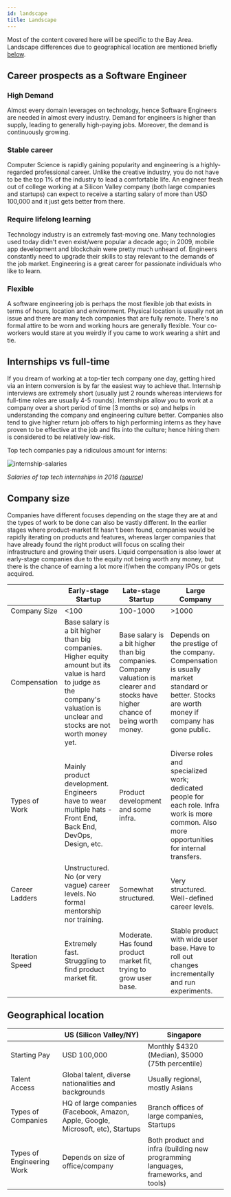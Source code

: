 ```yaml
---
id: landscape
title: Landscape
---
```


Most of the content covered here will be specific to the Bay Area. Landscape differences due to geographical location are mentioned briefly [below](#geographical-location).

## Career prospects as a Software Engineer

### High Demand

Almost every domain leverages on technology, hence Software Engineers are needed in almost every industry. Demand for engineers is higher than supply, leading to generally high-paying jobs. Moreover, the demand is continuously growing.

### Stable career

Computer Science is rapidly gaining popularity and engineering is a highly-regarded professional career. Unlike the creative industry, you do not have to be the top 1% of the industry to lead a comfortable life. An engineer fresh out of college working at a Silicon Valley company (both large companies and startups) can expect to receive a starting salary of more than USD 100,000 and it just gets better from there.

### Require lifelong learning

Technology industry is an extremely fast-moving one. Many technologies used today didn't even exist/were popular a decade ago; in 2009, mobile app development and blockchain were pretty much unheard of. Engineers constantly need to upgrade their skills to stay relevant to the demands of the job market. Engineering is a great career for passionate individuals who like to learn.

### Flexible

A software engineering job is perhaps the most flexible job that exists in terms of hours, location and environment. Physical location is usually not an issue and there are many tech companies that are fully remote. There's no formal attire to be worn and working hours are generally flexible. Your co-workers would stare at you weirdly if you came to work wearing a shirt and tie.

## Internships vs full-time

If you dream of working at a top-tier tech company one day, getting hired via an intern conversion is by far the easiest way to achieve that. Internship interviews are extremely short (usually just 2 rounds whereas interviews for full-time roles are usually 4-5 rounds). Internships allow you to work at a company over a short period of time (3 months or so) and helps in understanding the company and engineering culture better. Companies also tend to give higher return job offers to high performing interns as they have proven to be effective at the job and fits into the culture; hence hiring them is considered to be relatively low-risk.

Top tech companies pay a ridiculous amount for interns:

<div class="text--center">

![internship-salaries](https://pbs.twimg.com/media/Cg72MeXUcAANMIh.jpg)

_Salaries of top tech internships in 2016 ([source](https://twitter.com/rodneyfolz/status/724787290824798209))_

</div>

## Company size

Companies have different focuses depending on the stage they are at and the types of work to be done can also be vastly different. In the earlier stages where product-market fit hasn't been found, companies would be rapidly iterating on products and features, whereas larger companies that have already found the right product will focus on scaling their infrastructure and growing their users. Liquid compensation is also lower at early-stage companies due to the equity not being worth any money, but there is the chance of earning a lot more if/when the company IPOs or gets acquired.

|                 | Early-stage Startup                                                                                                                                                           | Late-stage Startup                                                                                                               | Large Company                                                                                                                                  |
| --------------- | ----------------------------------------------------------------------------------------------------------------------------------------------------------------------------- | -------------------------------------------------------------------------------------------------------------------------------- | ---------------------------------------------------------------------------------------------------------------------------------------------- |
| Company Size    | <100                                                                                                                                                                          | 100-1000                                                                                                                         | >1000                                                                                                                                          |
| Compensation    | Base salary is a bit higher than big companies. Higher equity amount but its value is hard to judge as the company's valuation is unclear and stocks are not worth money yet. | Base salary is a bit higher than big companies. Company valuation is clearer and stocks have higher chance of being worth money. | Depends on the prestige of the company. Compensation is usually market standard or better. Stocks are worth money if company has gone public.  |
| Types of Work   | Mainly product development. Engineers have to wear multiple hats - Front End, Back End, DevOps, Design, etc.                                                                  | Product development and some infra.                                                                                              | Diverse roles and specialized work; dedicated people for each role. Infra work is more common. Also more opportunities for internal transfers. |
| Career Ladders  | Unstructured. No (or very vague) career levels. No formal mentorship nor training.                                                                                            | Somewhat structured.                                                                                                             | Very structured. Well-defined career levels.                                                                                                   |
| Iteration Speed | Extremely fast. Struggling to find product market fit.                                                                                                                        | Moderate. Has found product market fit, trying to grow user base.                                                                | Stable product with wide user base. Have to roll out changes incrementally and run experiments.                                                |

## Geographical location

|                           | US (Silicon Valley/NY)                                                            | Singapore                                                                          |
| ------------------------- | --------------------------------------------------------------------------------- | ---------------------------------------------------------------------------------- |
| Starting Pay              | USD 100,000                                                                       | Monthly $4320 (Median), $5000 (75th percentile)                                    |
| Talent Access             | Global talent, diverse nationalities and backgrounds                              | Usually regional, mostly Asians                                                    |
| Types of Companies        | HQ of large companies (Facebook, Amazon, Apple, Google, Microsoft, etc), Startups | Branch offices of large companies, Startups                                        |
| Types of Engineering Work | Depends on size of office/company                                                 | Both product and infra (building new programming languages, frameworks, and tools) |
